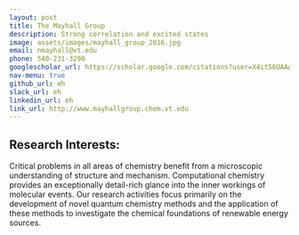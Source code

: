 ```yaml
---
layout: post
title: The Mayhall Group  
description: Strong correlation and excited states 
image: assets/images/mayhall_group_2016.jpg
email: nmayhall@vt.edu
phone: 540-231-3298
googlescholar_url: https://scholar.google.com/citations?user=X4it56UAAAAJ&hl=en 
nav-menu: true
github_url: eh
slack_url: eh
linkedin_url: eh
link_url: http://www.mayhallgroup.chem.vt.edu
---
```


## Research Interests:
Critical problems in all areas of chemistry benefit from a microscopic understanding of structure and mechanism. Computational chemistry provides an exceptionally detail-rich glance into the inner workings of molecular events. Our research activities focus primarily on the development of novel quantum chemistry methods and the application of these methods to investigate the chemical foundations of renewable energy sources.


